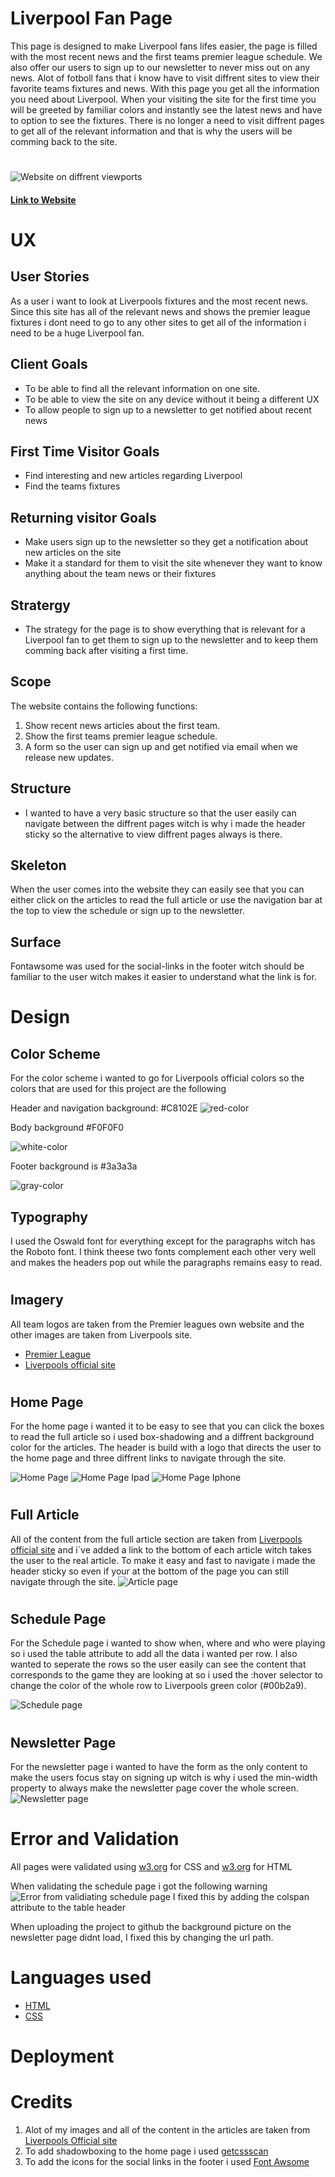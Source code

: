 # Liverpool Fan Page
 This page is designed to make Liverpool fans lifes easier, the page is filled with the most recent news and the first teams premier league schedule. We also offer our users to sign up to our newsletter to never miss out on any news. Alot of fotboll fans that i know have to visit diffrent sites to view their favorite teams fixtures and news. With this page you get all the information you need about Liverpool. When your visiting the site for the first time you will be greeted by familiar colors and instantly see the latest news and have to option to see the fixtures. There is no longer a need to visit diffrent pages to get all of the relevant information and that is why the users will be comming back to the site.
#
![Website on diffrent viewports](assets/images/readme-img/responsive_liverpool.png)
#### [Link to Website](https://filipwirsen.github.io/Liverpool_fanpage/index.html)

# UX 

## User Stories
As a user i want to look at Liverpools fixtures and the most recent news. Since this site has all of the relevant news and shows the premier league fixtures i dont need to go to any other sites to get all of the information i need to be a huge Liverpool fan.

## Client Goals
* To be able to find all the relevant information on one site.
* To be able to view the site on any device without it being a different UX
* To allow people to sign up to a newsletter to get notified about recent news


## First Time Visitor Goals
* Find interesting and new articles regarding Liverpool
* Find the teams fixtures

## Returning visitor Goals
* Make users sign up to the newsletter so they get a notification about new articles on the site
* Make it a standard for them to visit the site whenever they want to know anything about the team news or their fixtures  

## Stratergy
 * The strategy for the page is to show everything that is relevant for a Liverpool fan to get them to sign up to the newsletter and to keep them comming back after visiting a first time.

## Scope
The website contains the following functions:

1. Show recent news articles about the first team.
2. Show the first teams premier league schedule. 
3. A form so the user can sign up and get notified via email when we release new updates. 

## Structure 
* I wanted to have a very basic structure so that the user easily can   navigate between the diffrent pages witch is why i made the header sticky so the alternative to view diffrent pages always is there.

## Skeleton 
When the user comes into the website they can easily see that you can either click on the articles to read the full article or use the navigation bar at the top to view the schedule or sign up to the newsletter.

## Surface 
Fontawsome was used for the social-links in the footer witch should be familiar to the user witch makes it easier to understand what the link is for.

 

# Design

## Color Scheme

For the color scheme i wanted to go for Liverpools official colors so the colors that are used for this project are the following

 Header and navigation background: #C8102E 
![red-color](assets/images/red-color.png)
 
 Body background #F0F0F0

![white-color](assets/images/white-color.png)

Footer background is #3a3a3a

![gray-color](assets/images/gray-color.png)


## Typography
I used the Oswald font for everything except for the paragraphs witch has the Roboto font. I think theese two fonts complement each other very well and makes the headers pop out while the paragraphs remains easy to read.
#
## Imagery
All team logos are taken from the Premier leagues own website and the other images are taken from Liverpools site.
* [Premier League](https://www.premierleague.com/)
* [Liverpools official site](https://www.liverpoolfc.com/)  
#
## Home Page
For the home page i wanted it to be easy to see that you can click the boxes to read the full article so i used box-shadowing and a diffrent background color for the articles. The header is build with a logo that directs the user to the home page and three diffrent links to navigate through the site.

![Home Page](assets/images/readme-img/home-page.png)
![Home Page Ipad](assets/images/readme-img/home-page-1200.png)
![Home Page Iphone](assets/images/readme-img/home-page-iphone.png)
#
## Full Article
All of the content from the full article section are taken from [Liverpools official site](https://www.liverpoolfc.com/) and i´ve added a link to the bottom of each article witch takes the user to the real article. To make it easy and fast to navigate i made the header sticky so even if your at the bottom of the page you can still navigate through the site.
![Article page](assets/images/article-page.png)
#
## Schedule Page
For the Schedule page i wanted to show when, where and who were playing so i used the table attribute to add all the data i wanted per row. I also wanted to seperate the rows so the user easily can see the content that corresponds to the game they are looking at so i used the :hover selector to change the color of the whole row to Liverpools green color (#00b2a9).

![Schedule page](assets/images/schedule-page.png)
#

## Newsletter Page
For the newsletter page i wanted to have the form as the only content to make the users focus stay on signing up witch is why i used the min-width property to always make the newsletter page cover the whole screen.
![Newsletter page](assets/images/newsletter-page.png)


# Error and Validation
All pages were validated using [w3.org](https://jigsaw.w3.org/css-validator/validator) for CSS and [w3.org](https://validator.w3.org/nu/) for HTML

When validating the schedule page i got the following warning 
![Error from validiating schedule page](assets/images/error-schema.png)
 I fixed this by adding the colspan attribute to the table header

 When uploading the project to github the background picture on the newsletter page didnt load, I fixed this by changing the url path.


# Languages used 

* [HTML](https://sv.wikipedia.org/wiki/HTML)
* [CSS](https://sv.wikipedia.org/wiki/CSS)

# Deployment




# Credits 

1. Alot of my images and all of the content in the articles are taken from [Liverpools Official site](https://www.liverpoolfc.com/)
2. To add shadowboxing to the home page i used [getcssscan](https://getcssscan.com/css-box-shadow-examples)
3. To add the icons for the social links in the footer i used [Font Awsome](https://fontawesome.com/)
